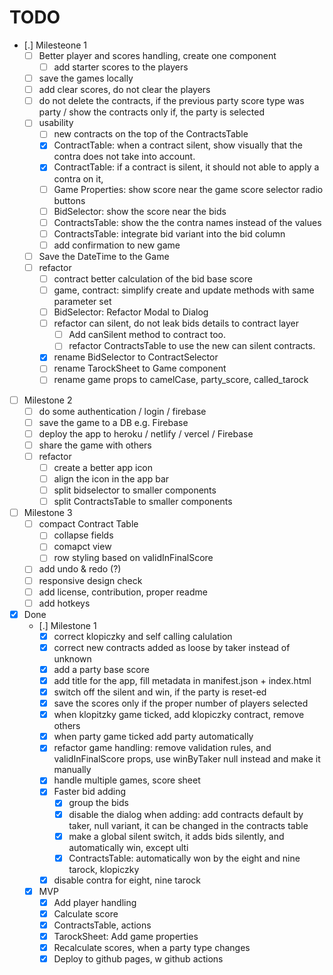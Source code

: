 # TODO
- [.] Milesteone 1
  - [ ] Better player and scores handling, create one component
    - [ ] add starter scores to the players
  - [ ] save the games locally
  - [ ] add clear scores, do not clear the players
  - [ ] do not delete the contracts, if the previous party score type was party / show the contracts only if, the party is selected
  - [ ] usability
    - [ ] new contracts on the top of the ContractsTable
    - [x] ContractTable: when a contract silent, show visually that the contra does not take into account.
    - [x] ContractTable: if a contract is silent, it should not able to apply a contra on it, 
    - [ ] Game Properties: show score near the game score selector radio buttons
    - [ ] BidSelector: show the score near the bids
    - [ ] ContractsTable: show the the contra names instead of the values
    - [ ] ContractsTable: integrate bid variant into the bid column
    - [ ] add confirmation to new game
  - [ ] Save the DateTime to the Game
  - [ ] refactor
    - [ ] contract better calculation of the bid base score
    - [ ] game, contract: simplify create and update methods with same parameter set
    - [ ] BidSelector: Refactor Modal to Dialog
    - [ ] refactor can silent, do not leak bids details to contract layer
      - [ ] Add canSilent method to contract too.
      - [ ] refactor ContractsTable to use the new can silent contracts.      
    - [x] rename BidSelector to ContractSelector
    - [ ] rename TarockSheet to Game component
    - [ ] rename game props to camelCase, party_score, called_tarock
- [ ] Milestone 2
  - [ ] do some authentication / login / firebase
  - [ ] save the game to a DB e.g. Firebase
  - [ ] deploy the app to heroku / netlify / vercel / Firebase
  - [ ] share the game with others
  - [ ] refactor
    - [ ] create a better app icon
    - [ ] align the icon in the app bar
    - [ ] split bidselector to smaller components
    - [ ] split ContractsTable to smaller components
- [ ] Milestone 3
  - [ ] compact Contract Table
    - [ ] collapse fields
    - [ ] comapct view
    - [ ] row styling based on validInFinalScore
  - [ ] add undo & redo (?)
  - [ ] responsive design check
  - [ ] add license, contribution, proper readme
  - [ ] add hotkeys
- [x] Done
  - [.] Milestone 1
    - [x] correct klopiczky and self calling calulation
    - [x] correct new contracts added as loose by taker instead of unknown
    - [x] add a party base score
    - [x] add title for the app, fill metadata in manifest.json + index.html
    - [x] switch off the silent and win, if the party is reset-ed
    - [x] save the scores only if the proper number of players selected
    - [x] when klopitzky game ticked, add klopiczky contract, remove others
    - [x] when party game ticked add party automatically 
    - [x] refactor game handling: remove validation rules, and validInFinalScore props, use winByTaker null instead and make it manually
    - [x] handle multiple games, score sheet
    - [x] Faster bid adding
      - [x] group the bids
      - [x] disable the dialog when adding: add contracts default by taker, null variant, it can be changed in the contracts table
      - [x] make a global silent switch, it adds bids silently, and automatically win, except ulti
      - [x] ContractsTable: automatically won by the eight and nine tarock, klopiczky
    - [x] disable contra for eight, nine tarock
  - [x] MVP
    - [x] Add player handling
    - [x] Calculate score
    - [x] ContractsTable, actions
    - [x] TarockSheet: Add game properties
    - [x] Recalculate scores, when a party type changes
    - [x] Deploy to github pages, w github actions
